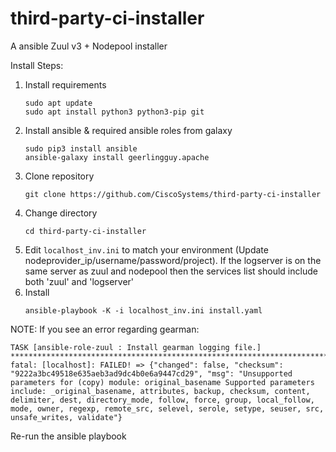 # third-party-ci-installer
A ansible Zuul v3 + Nodepool installer

Install Steps:
1. Install requirements
   ```
   sudo apt update
   sudo apt install python3 python3-pip git
   ```
2. Install ansible & required ansible roles from galaxy
   ```
   sudo pip3 install ansible
   ansible-galaxy install geerlingguy.apache
   ```
3. Clone repository
   ```
   git clone https://github.com/CiscoSystems/third-party-ci-installer
   ```
4. Change directory
   ```
   cd third-party-ci-installer
   ```
5. Edit ```localhost_inv.ini``` to match your environment (Update nodeprovider_ip/username/password/project). If the logserver is on the same server as zuul and nodepool then the services list should include both 'zuul' and 'logserver'
6. Install
   ```
   ansible-playbook -K -i localhost_inv.ini install.yaml
   ```


NOTE:
If you see an error regarding gearman:
```
TASK [ansible-role-zuul : Install gearman logging file.] ***********************************************************************************************************************************************************************************
fatal: [localhost]: FAILED! => {"changed": false, "checksum": "9222a3bc49518e635aeb3ad9dc4b0e6a9447cd29", "msg": "Unsupported parameters for (copy) module: original_basename Supported parameters include: _original_basename, attributes, backup, checksum, content, delimiter, dest, directory_mode, follow, force, group, local_follow, mode, owner, regexp, remote_src, selevel, serole, setype, seuser, src, unsafe_writes, validate"}  
```
Re-run the ansible playbook
